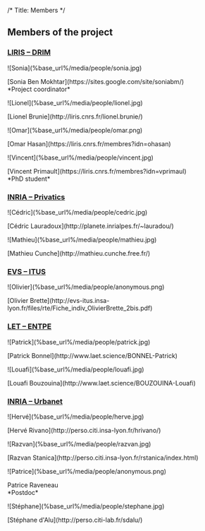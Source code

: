 /*
Title: Members
*/

## Members of the project

### [LIRIS – DRIM](http://liris.cnrs.fr/drim/)
<div class="container people">
<div class="col-sm-3">
    <div class="people-picture" markdown="1">![Sonia](%base_url%/media/people/sonia.jpg)</div>
    <p class="people-info" markdown="1">
        [Sonia Ben Mokhtar](https://sites.google.com/site/soniabm/)<br />
        *Project coordinator*
    </p>
</div>
<div class="col-sm-3">
    <div class="people-picture" markdown="1">![Lionel](%base_url%/media/people/lionel.jpg)</div>
    <p class="people-info" markdown="1">
        [Lionel Brunie](http://liris.cnrs.fr/lionel.brunie/)
    </p>
</div>
<div class="col-sm-3">
    <div class="people-picture" markdown="1">![Omar](%base_url%/media/people/omar.png)</div>
    <p class="people-info" markdown="1">
        [Omar Hasan](https://liris.cnrs.fr/membres?idn=ohasan)
    </p>
</div>
<div class="col-sm-3">
    <div class="people-picture" markdown="1">![Vincent](%base_url%/media/people/vincent.jpg)</div>
    <p class="people-info" markdown="1">
        [Vincent Primault](https://liris.cnrs.fr/membres?idn=vprimaul)<br />
        *PhD student*
    </p>
</div>
</div>

### [INRIA – Privatics](https://team.inria.fr/privatics/)
<div class="container people">
<div class="col-sm-3">
    <div class="people-picture" markdown="1">![Cédric](%base_url%/media/people/cedric.jpg)</div>
    <p class="people-info" markdown="1">
        [Cédric Lauradoux](http://planete.inrialpes.fr/~lauradou/)
    </p>
</div>
<div class="col-sm-3">
    <div class="people-picture" markdown="1">![Mathieu](%base_url%/media/people/mathieu.jpg)</div>
    <p class="people-info" markdown="1">
        [Mathieu Cunche](http://mathieu.cunche.free.fr/)
    </p>
</div>
</div>

### [EVS – ITUS](http://evs-itus.insa-lyon.fr/)
<div class="container people">
<div class="col-sm-3">
    <div class="people-picture" markdown="1">![Olivier](%base_url%/media/people/anonymous.png)</div>
    <p class="people-info" markdown="1">
        [Olivier Brette](http://evs-itus.insa-lyon.fr/files/rte/Fiche_indiv_OlivierBrette_2bis.pdf)
    </p>
</div>
</div>

### [LET – ENTPE](http://let.fr/)
<div class="container people">
<div class="col-sm-3">
    <div class="people-picture" markdown="1">![Patrick](%base_url%/media/people/patrick.jpg)</div>
    <p class="people-info" markdown="1">[Patrick Bonnel](http://www.laet.science/BONNEL-Patrick)</p>
</div>
<div class="col-sm-3">
    <div class="people-picture" markdown="1">![Louafi](%base_url%/media/people/louafi.jpg)</div>
    <p class="people-info" markdown="1">[Louafi Bouzouina](http://www.laet.science/BOUZOUINA-Louafi)</p>
</div>
</div>

### [INRIA – Urbanet](https://team.inria.fr/urbanet/fr/)
<div class="container people">
<div class="col-sm-3">
    <div class="people-picture" markdown="1">![Hervé](%base_url%/media/people/herve.jpg)</div>
    <p class="people-info" markdown="1">[Hervé Rivano](http://perso.citi.insa-lyon.fr/hrivano/)</p>
</div>
<div class="col-sm-3">
    <div class="people-picture" markdown="1">![Razvan](%base_url%/media/people/razvan.jpg)</div>
    <p class="people-info" markdown="1">[Razvan Stanica](http://perso.citi.insa-lyon.fr/rstanica/index.html)</p>
</div>
<div class="col-sm-3">
    <div class="people-picture" markdown="1">![Patrice](%base_url%/media/people/anonymous.png)</div>
    <p class="people-info" markdown="1">
        Patrice Raveneau<br />
        *Postdoc*
    </p>
</div>
<div class="col-sm-3">
    <div class="people-picture" markdown="1">![Stéphane](%base_url%/media/people/stephane.jpg)</div>
    <p class="people-info" markdown="1">
        [Stéphane d'Alu](http://perso.citi-lab.fr/sdalu/)
    </p>
</div>
</div>
